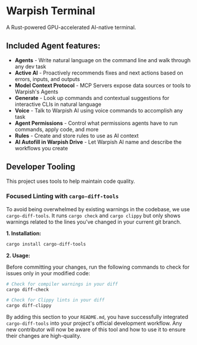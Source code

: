 # Warpish Terminal
A Rust-powered GPU-accelerated AI-native terminal.

## Included Agent features:

*   **Agents** - Write natural language on the command line and walk through any dev task
*   **Active AI** - Proactively recommends fixes and next actions based on errors, inputs, and outputs
*   **Model Context Protocol** - MCP Servers expose data sources or tools to Warpish's Agents
*   **Generate** - Look up commands and contextual suggestions for interactive CLIs in natural language
*   **Voice** - Talk to Warpish AI using voice commands to accomplish any task
*   **Agent Permissions** - Control what permissions agents have to run commands, apply code, and more
*   **Rules** - Create and store rules to use as AI context
*   **AI Autofill in Warpish Drive** - Let Warpish AI name and describe the workflows you create

## Developer Tooling

This project uses tools to help maintain code quality.

### Focused Linting with `cargo-diff-tools`

To avoid being overwhelmed by existing warnings in the codebase, we use `cargo-diff-tools`. It runs `cargo check` and `cargo clippy` but only shows warnings related to the lines you've changed in your current git branch.

**1. Installation:**
```bash
cargo install cargo-diff-tools
```

**2. Usage:**

Before committing your changes, run the following commands to check for issues only in your modified code:

```bash
# Check for compiler warnings in your diff
cargo diff-check

# Check for Clippy lints in your diff
cargo diff-clippy
```

By adding this section to your `README.md`, you have successfully integrated `cargo-diff-tools` into your project's official development workflow. Any new contributor will now be aware of this tool and how to use it to ensure their changes are high-quality.